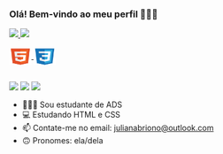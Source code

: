 ### Olá! Bem-vindo ao meu perfil 👩🏻‍💻

 <div>
  <a href="https://github.com/juliana-briono">
  <img height="150em" src="https://github-readme-stats.vercel.app/api?username=juliana-briono&show_icons=true&theme=tokyonight&include_all_commits=true&count_private=true"/>
  <img height="150em" src="https://github-readme-stats.vercel.app/api/top-langs/?username=juliana-briono&layout=compact&langs_count=7&theme=tokyonight"/>
    
</div>
  <div style="display: inline_block"><br>
  <img align="center" alt="html" height="30" width="40" src="https://raw.githubusercontent.com/devicons/devicon/master/icons/html5/html5-original.svg">
  <img align="center" alt="css" height="30" width="40" src="https://raw.githubusercontent.com/devicons/devicon/master/icons/css3/css3-original.svg">
</div>
  
##
  
<div>
 <a href="https://discord.com/channels/@me" target="_blank"><img src="https://img.shields.io/badge/Discord-7289DA?style=for-the-badge&logo=discord&logoColor=white" target="_blank"></a> 
  <a href = "mailto:julianabriono@outlook.com"><img src="https://img.shields.io/badge/-Gmail-%23333?style=for-the-badge&logo=gmail&logoColor=white" target="_blank"></a>
  <a href="https://www.linkedin.com/in/juliana-briono-716138201/" target="_blank"><img src="https://img.shields.io/badge/-LinkedIn-%230077B5?style=for-the-badge&logo=linkedin&logoColor=white" target="_blank"></a> 
</div>

- 👩🏻‍🎓 Sou estudante de ADS
- 💻 Estudando HTML e CSS
- 📫 Contate-me no email: julianabriono@outlook.com
- 🙃 Pronomes: ela/dela

